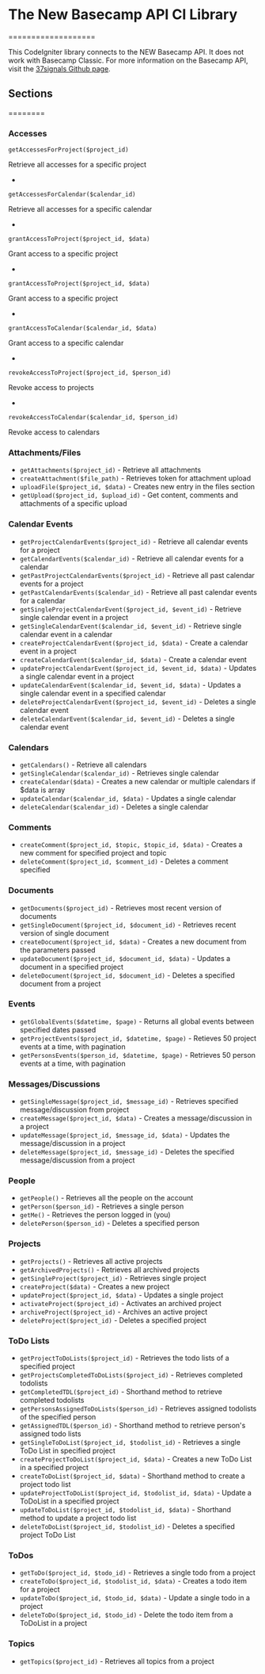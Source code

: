 # The New Basecamp API CI Library
===================

This CodeIgniter library connects to the NEW Basecamp API. It does not work with Basecamp Classic. For more information on the Basecamp API, visit the [37signals Github page](https://github.com/37signals/bcx-api).

## Sections
========

### Accesses

`getAccessesForProject($project_id)` 

Retrieve all accesses for a specific project

-

`getAccessesForCalendar($calendar_id)`

Retrieve all accesses for a specific calendar

-

`grantAccessToProject($project_id, $data)`

Grant access to a specific project

-

`grantAccessToProject($project_id, $data)`

Grant access to a specific project

-

`grantAccessToCalendar($calendar_id, $data)`

Grant access to a specific calendar

-

`revokeAccessToProject($project_id, $person_id)`

Revoke access to projects

-

`revokeAccessToCalendar($calendar_id, $person_id)`

Revoke access to calendars

### Attachments/Files

* `getAttachments($project_id)` - Retrieve all attachments
* `createAttachment($file_path)` - Retrieves token for attachment upload
* `uploadFile($project_id, $data)` - Creates new entry in the files section
* `getUpload($project_id, $upload_id)` - Get content, comments and attachments of a specific upload

### Calendar Events

* `getProjectCalendarEvents($project_id)` - Retrieve all calendar events for a project
* `getCalendarEvents($calendar_id)` - Retrieve all calendar events for a calendar
* `getPastProjectCalendarEvents($project_id)` - Retrieve all past calendar events for a project
* `getPastCalendarEvents($calendar_id)` - Retrieve all past calendar events for a calendar
* `getSingleProjectCalendarEvent($project_id, $event_id)` - Retrieve single calendar event in a project
* `getSingleCalendarEvent($calendar_id, $event_id)` - Retrieve single calendar event in a calendar
* `createProjectCalendarEvent($project_id, $data)` - Create a calendar event in a project
* `createCalendarEvent($calendar_id, $data)` - Create a calendar event
* `updateProjectCalendarEvent($project_id, $event_id, $data)` - Updates a single calendar event in a project
* `updateCalendarEvent($calendar_id, $event_id, $data)` - Updates a single calendar event in a specified calendar
* `deleteProjectCalendarEvent($project_id, $event_id)` - Deletes a single calendar event
* `deleteCalendarEvent($calendar_id, $event_id)` - Deletes a single calendar event

### Calendars

* `getCalendars()` - Retrieve all calendars
* `getSingleCalendar($calendar_id)` - Retrieves single calendar
* `createCalendar($data)` - Creates a new calendar or multiple calendars if $data is array
* `updateCalendar($calendar_id, $data)` - Updates a single calendar
* `deleteCalendar($calendar_id)` - Deletes a single calendar

### Comments

* `createComment($project_id, $topic, $topic_id, $data)` - Creates a new comment for specified project and topic
* `deleteComment($project_id, $comment_id)` - Deletes a comment specified

### Documents

* `getDocuments($project_id)` - Retrieves most recent version of documents
* `getSingleDocument($project_id, $document_id)` - Retrieves recent version of single document
* `createDocument($project_id, $data)` - Creates a new document from the parameters passed
* `updateDocument($project_id, $document_id, $data)` - Updates a document in a specified project
* `deleteDocument($project_id, $document_id)` - Deletes a specified document from a project

### Events

* `getGlobalEvents($datetime, $page)` - Returns all global events between specified dates passed
* `getProjectEvents($project_id, $datetime, $page)` - Retieves 50 project events at a time, with pagination
* `getPersonsEvents($person_id, $datetime, $page)` - Retrieves 50 person events at a time, with pagination

### Messages/Discussions

* `getSingleMessage($project_id, $message_id)` - Retrieves specified message/discussion from project
* `createMessage($project_id, $data)` - Creates a message/discussion in a project
* `updateMessage($project_id, $message_id, $data)` - Updates the message/discussion in a project
* `deleteMessage($project_id, $message_id)` - Deletes the specified message/discussion from a project

### People

* `getPeople()` - Retrieves all the people on the account
* `getPerson($person_id)` - Retrieves a single person
* `getMe()` - Retrieves the person logged in (you)
* `deletePerson($person_id)` - Deletes a specified person

### Projects

* `getProjects()` - Retrieves all active projects
* `getArchivedProjects()` - Retrieves all archived projects
* `getSingleProject($project_id)` - Retrieves single project
* `createProject($data)` - Creates a new project
* `updateProject($project_id, $data)` - Updates a single project
* `activateProject($project_id)` - Activates an archived project
* `archiveProject($project_id)` - Archives an active project
* `deleteProject($project_id)` - Deletes a specified project

### ToDo Lists

* `getProjectToDoLists($project_id)` - Retrieves the todo lists of a specified project
* `getProjectsCompletedToDoLists($project_id)` - Retrieves completed todolists
* `getCompletedTDL($project_id)` - Shorthand method to retrieve completed todolists
* `getPersonsAssignedToDoLists($person_id)` - Retrieves assigned todolists of the specified person
* `getAssignedTDL($person_id)` - Shorthand method to retrieve person's assigned todo lists
* `getSingleToDoList($project_id, $todolist_id)` - Retrieves a single ToDo List in specified project
* `createProjectToDoList($project_id, $data)` - Creates a new ToDo List in a specified project
* `createToDoList($project_id, $data)` - Shorthand method to create a project todo list
* `updateProjectToDoList($project_id, $todolist_id, $data)` - Update a ToDoList in a specified project
* `updateToDoList($project_id, $todolist_id, $data)` - Shorthand method to update a project todo list
* `deleteToDoList($project_id, $todolist_id)` - Deletes a specified project ToDo List

### ToDos

* `getToDo($project_id, $todo_id)` - Retrieves a single todo from a project
* `createToDo($project_id, $todolist_id, $data)` - Creates a todo item for a project
* `updateToDo($project_id, $todo_id, $data)` - Update a single todo in a project
* `deleteToDo($project_id, $todo_id)` - Delete the todo item from a ToDoList in a project

### Topics

* `getTopics($project_id)` - Retrieves all topics from a project